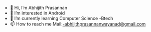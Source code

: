 - 👋 Hi, I’m Abhijith Prasannan
- 👀 I’m interested in Android
- 🌱 I’m currently learning Computer Science -Btech
- 📫 How to reach me Mail:-abhijithprasannanwayanad@gmail.com

<!---
Abhijiths ✨ special ✨ repository because its `README.md` (this file) appears on your GitHub profile.
You can click the Preview link to take a look at your changes.
--->
